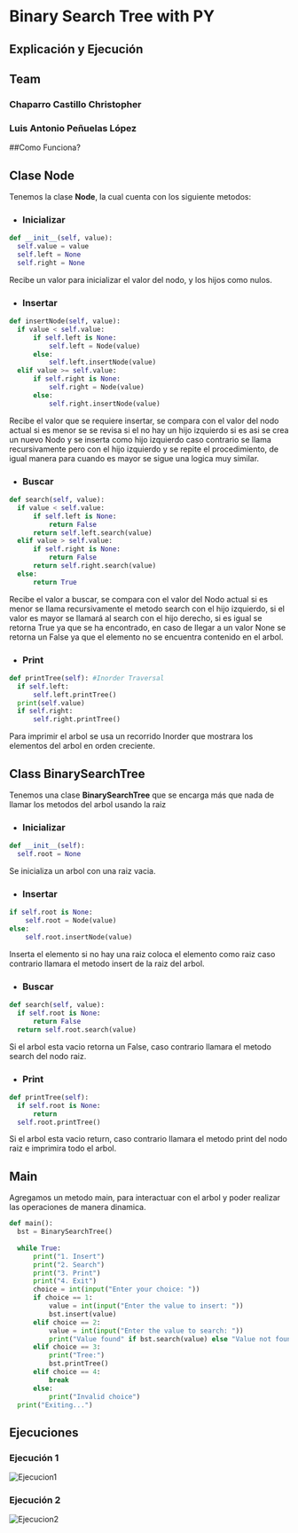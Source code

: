 # Binary Search Tree with PY
## Explicación y Ejecución

## Team
### Chaparro Castillo Christopher
### Luis Antonio Peñuelas López

##Como Funciona?

## Clase Node

Tenemos la clase **Node**, la cual cuenta con los siguiente metodos:

- ### Inicializar

```py
def __init__(self, value):
  self.value = value
  self.left = None
  self.right = None
```
Recibe un valor para inicializar el valor del nodo, y los hijos como nulos.


- ### Insertar

```py
def insertNode(self, value):
  if value < self.value:
      if self.left is None:
          self.left = Node(value)
      else:
          self.left.insertNode(value)
  elif value >= self.value:
      if self.right is None:
          self.right = Node(value)
      else:
          self.right.insertNode(value)
```
Recibe el valor que se requiere insertar, se compara con el valor del nodo actual si es menor se se revisa si el no hay un hijo izquierdo si es asi se crea un nuevo Nodo y se inserta como hijo izquierdo caso contrario se llama recursivamente pero con el hijo izquierdo y se repite el procedimiento, de igual manera para cuando es mayor se sigue una logica muy similar.

- ### Buscar

```py
def search(self, value):
  if value < self.value:
      if self.left is None:
          return False
      return self.left.search(value)
  elif value > self.value:
      if self.right is None:
          return False
      return self.right.search(value)
  else:
      return True
```
Recibe el valor a buscar, se compara con el valor del Nodo actual si es menor se llama recursivamente el metodo search con el hijo izquierdo, si el valor es mayor se llamará al search con el hijo derecho, si es igual se retorna True ya que se ha encontrado, en caso de llegar a un valor None se retorna un False ya que el elemento no se encuentra contenido en el arbol.

- ### Print

```py
def printTree(self): #Inorder Traversal
  if self.left:
      self.left.printTree()
  print(self.value)
  if self.right:
      self.right.printTree()
```
Para imprimir el arbol se usa un recorrido Inorder que mostrara los elementos del arbol en orden creciente.

## Class BinarySearchTree

Tenemos una clase **BinarySearchTree** que se encarga más que nada de llamar los metodos del arbol usando la raiz

- ### Inicializar

```py
def __init__(self):
  self.root = None
```
Se inicializa un arbol con una raiz vacia.

- ### Insertar

```py
if self.root is None:
    self.root = Node(value)
else:
    self.root.insertNode(value)
```
Inserta el elemento si no hay una raiz coloca el elemento como raiz caso contrario llamara el metodo insert de la raiz del arbol.

- ### Buscar

```py
def search(self, value):
  if self.root is None:
      return False
  return self.root.search(value)
```
Si el arbol esta vacio retorna un False, caso contrario llamara el metodo search del nodo raiz.

- ### Print

```py
def printTree(self):
  if self.root is None:
      return
  self.root.printTree()
```
Si el arbol esta vacio return, caso contrario llamara el metodo print del nodo raiz e imprimira todo el arbol.

## Main

Agregamos un metodo main, para interactuar con el arbol y poder realizar las operaciones de manera dinamica.

```py
def main():
  bst = BinarySearchTree()
  
  while True:
      print("1. Insert")
      print("2. Search")
      print("3. Print")
      print("4. Exit")
      choice = int(input("Enter your choice: "))
      if choice == 1:
          value = int(input("Enter the value to insert: "))
          bst.insert(value)
      elif choice == 2:
          value = int(input("Enter the value to search: "))
          print("Value found" if bst.search(value) else "Value not found")
      elif choice == 3:
          print("Tree:")
          bst.printTree()
      elif choice == 4:
          break
      else:
          print("Invalid choice")
  print("Exiting...")
```

## Ejecuciones

### Ejecución 1

![Ejecucion1](![image](https://github.com/user-attachments/assets/172df97a-dd8e-4b83-8bf2-f13e6546c707))

### Ejecución 2

![Ejecucion2](![image](https://github.com/user-attachments/assets/c0e7c06d-aefb-4e8a-b236-e6ab8ee3c01b))
